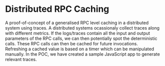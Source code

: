 # Distributed RPC Caching
A proof-of-concept of a generalised RPC level caching in a distributed system using traces. A distributed systems ocassionaly collect traces along with different metrics. If the logs/traces contain all the input and output parameters of the RPC calls, we can then potentially spot the deterministic calls. These RPC calls can then be cached for future invocations. Refreshing a cached value is based on a timer which can be manipulated manually. In the POC, we have created a sample JavaScript app to generate relevant traces.
